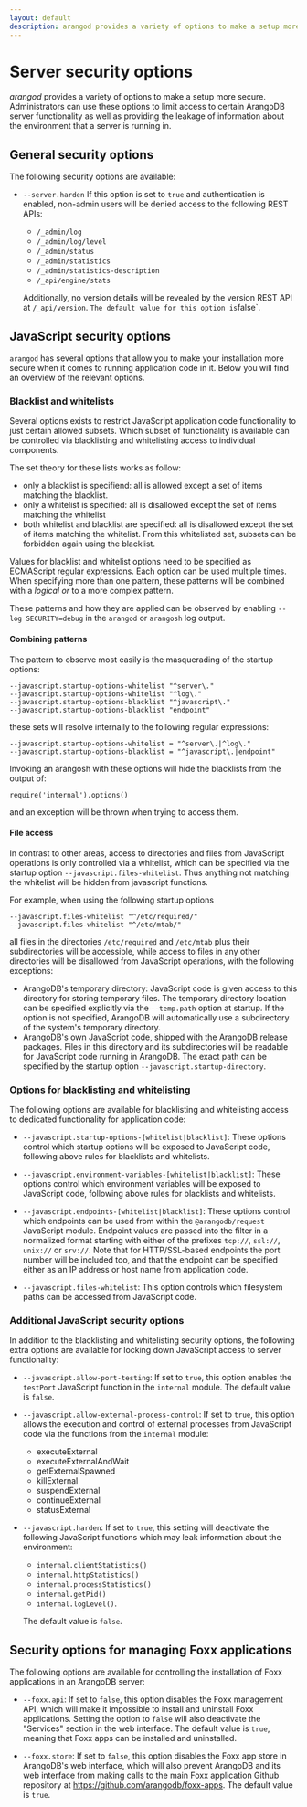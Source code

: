 ```yaml
---
layout: default
description: arangod provides a variety of options to make a setup more secure
---
```

# Server security options

_arangod_ provides a variety of options to make a setup more secure. 
Administrators can use these options to limit access to certain ArangoDB
server functionality as well as providing the leakage of information about
the environment that a server is running in.

## General security options

The following security options are available:

- `--server.harden`
  If this option is set to `true` and authentication is enabled, non-admin users
  will be denied access to the following REST APIs:
  
  * `/_admin/log`
  * `/_admin/log/level`
  * `/_admin/status`
  * `/_admin/statistics`
  * `/_admin/statistics-description`
  * `/_api/engine/stats`
 
  Additionally, no version details will be revealed by the version REST API at 
  `/_api/version`.
  `
  The default value for this option is `false`.

## JavaScript security options

`arangod` has several options that allow you to make your installation more
secure when it comes to running application code in it. Below you will find 
an overview of the relevant options.

### Blacklist and whitelists

Several options exists to restrict JavaScript application code functionality 
to just certain allowed subsets. Which subset of functionality is available
can be controlled via blacklisting and whitelisting access to individual 
components.

The set theory for these lists works as follow:

- only a blacklist is specifiend: all is allowed except a set of items matching the blacklist.
- only a whitelist is specified: all is disallowed except the set of items matching the whitelist
- both whitelist and blacklist are specified: all is disallowed except the set of items matching the whitelist. From this whitelisted set, subsets can be forbidden again using the blacklist.

Values for blacklist and whitelist options need to be specified as ECMAScript 
regular expressions.
Each option can be used multiple times. When specifying more than one 
pattern, these patterns will be combined with a _logical or_ to a more 
complex pattern. 

These patterns and how they are applied can be observed by enabling 
`--log SECURITY=debug` in the `arangod` or `arangosh` log output.

#### Combining patterns
The pattern to observe most easily is the masquerading of the startup options:

    --javascript.startup-options-whitelist "^server\."
    --javascript.startup-options-whitelist "^log\."
    --javascript.startup-options-blacklist "^javascript\."
    --javascript.startup-options-blacklist "endpoint"

these sets will resolve internally to the following regular expressions:

```
--javascript.startup-options-whitelist = "^server\.|^log\."
--javascript.startup-options-blacklist = "^javascript\.|endpoint"
```

Invoking an arangosh with these options will hide the blacklists from the
output of: 

    require('internal').options()

and an exception will be thrown when trying to access them.

#### File access
In contrast to other areas, access to directories and files from JavaScript
operations is only controlled via a whitelist, which can be specified via the startup
option `--javascript.files-whitelist`. Thus anything not matching the whitelist
will be hidden from javascript functions.

For example, when using the following startup options
    
    --javascript.files-whitelist "^/etc/required/"
    --javascript.files-whitelist "^/etc/mtab/"

all files in the directories `/etc/required` and `/etc/mtab` plus their
subdirectories will be accessible, while access to files in any other directories 
will be disallowed from JavaScript operations, with the following exceptions:

- ArangoDB's temporary directory: JavaScript code is given access to this
  directory for storing temporary files. The temporary directory location 
  can be specified explicitly via the `--temp.path` option at startup. 
  If the option is not specified, ArangoDB will automatically use a subdirectory 
  of the system's temporary directory.
- ArangoDB's own JavaScript code, shipped with the ArangoDB release packages.
  Files in this directory and its subdirectories will be readable for JavaScript
  code running in ArangoDB. The exact path can be specified by the startup option 
  `--javascript.startup-directory`.

### Options for blacklisting and whitelisting

The following options are available for blacklisting and whitelisting access
to dedicated functionality for application code:

- `--javascript.startup-options-[whitelist|blacklist]`:
  These options control which startup options will be exposed to JavaScript code, 
  following above rules for blacklists and whitelists.

- `--javascript.environment-variables-[whitelist|blacklist]`:
  These options control which environment variables will be exposed to JavaScript
  code, following above rules for blacklists and whitelists.

- `--javascript.endpoints-[whitelist|blacklist]`:
  These options control which endpoints can be used from within the `@arangodb/request`
  JavaScript module.
  Endpoint values are passed into the filter in a normalized format starting
  with either of the prefixes `tcp://`, `ssl://`, `unix://` or `srv://`.
  Note that for HTTP/SSL-based endpoints the port number will be included too,
  and that the endpoint can be specified either as an IP address or host name
  from application code.

- `--javascript.files-whitelist`:
  This option controls which filesystem paths can be accessed from JavaScript code.

### Additional JavaScript security options

In addition to the blacklisting and whitelisting security options, the following
extra options are available for locking down JavaScript access to server functionality:

- `--javascript.allow-port-testing`:
  If set to `true`, this option enables the `testPort` JavaScript function in the
  `internal` module. The default value is `false`.

- `--javascript.allow-external-process-control`:
  If set to `true`, this option allows the execution and control of external processes
  from JavaScript code via the functions from the `internal` module:
  
  - executeExternal
  - executeExternalAndWait
  - getExternalSpawned
  - killExternal
  - suspendExternal
  - continueExternal
  - statusExternal

- `--javascript.harden`:
  If set to `true`, this setting will deactivate the following JavaScript functions
  which may leak information about the environment:

  - `internal.clientStatistics()`
  - `internal.httpStatistics()`
  - `internal.processStatistics()`
  - `internal.getPid()`
  - `internal.logLevel()`.

  The default value is `false`.

## Security options for managing Foxx applications

The following options are available for controlling the installation of Foxx applications
in an ArangoDB server:

- `--foxx.api`:
  If set to `false`, this option disables the Foxx management API, which will make it
  impossible to install and uninstall Foxx applications. Setting the option to `false`
  will also deactivate the "Services" section in the web interface. 
  The default value is `true`, meaning that Foxx apps can be installed and uninstalled.

- `--foxx.store`:
  If set to `false`, this option disables the Foxx app store in ArangoDB's web interface,
  which will also prevent ArangoDB and its web interface from making calls to the main Foxx 
  application Github repository at https://github.com/arangodb/foxx-apps.
  The default value is `true`.

